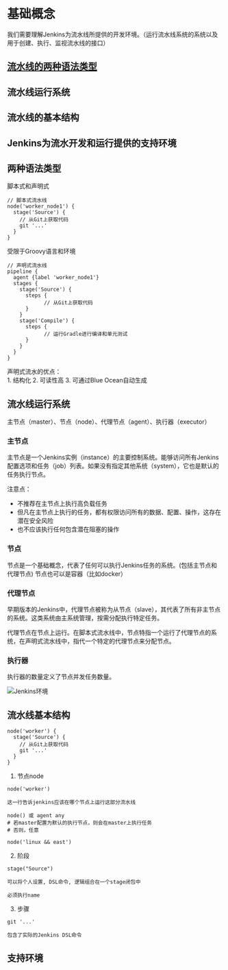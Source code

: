 # 基础概念
我们需要理解Jenkins为流水线所提供的开发环境。（运行流水线系统的系统以及用于创建、执行、监视流水线的接口）

## [流水线的两种语法类型](/toType)
## 流水线运行系统
## 流水线的基本结构
## Jenkins为流水开发和运行提供的支持环境

## 两种语法类型
脚本式和声明式

```shell script
// 脚本式流水线
node('worker_node1') {
  stage('Source') {
    // 从Git上获取代码
    git '...'    
  }
}
```
受限于Groovy语言和环境  

```shell script
// 声明式流水线
pipeline {
  agent {label 'worker_node1'}
  stages {
    stage('Source') {
      steps {
            // 从Git上获取代码  
      }
    }
    stage('Compile') {
      steps {
            // 运行Gradle进行编译和单元测试
      }
    }
  }
}
```
声明式流水的优点：  
    1. 结构化
    2. 可读性高
    3. 可通过Blue Ocean自动生成
    
## 流水线运行系统
主节点（master）、节点（node）、代理节点（agent）、执行器（executor）

### 主节点  
主节点是一个Jenkins实例（instance）的主要控制系统。能够访问所有Jenkins配置选项和任务（job）列表。如果没有指定其他系统（system），它也是默认的任务执行节点。

注意点：
* 不推荐在主节点上执行高负载任务
* 但凡在主节点上执行的任务，都有权限访问所有的数据、配置、操作，这存在潜在安全风险
* 也不应该执行任何包含潜在阻塞的操作

### 节点
节点是一个基础概念，代表了任何可以执行Jenkins任务的系统。(包括主节点和代理节点) 节点也可以是容器（比如docker）

### 代理节点
早期版本的Jenkins中，代理节点被称为从节点（slave），其代表了所有非主节点的系统。这类系统由主系统管理，按需分配执行特定任务。  

代理节点在节点上运行。在脚本式流水线中，节点特指一个运行了代理节点的系统，在声明式流水线中，指代一个特定的代理节点来分配节点。

### 执行器
执行器的数量定义了节点并发任务数量。

![Jenkins环境](https://www.google.com/url?sa=i&url=https%3A%2F%2Fwww.qingtingip.com%2Fh_261979.html&psig=AOvVaw155qCSdaazoLr_5c3SDf9D&ust=1597921762791000&source=images&cd=vfe&ved=0CAIQjRxqFwoTCLDkr82Qp-sCFQAAAAAdAAAAABAX)

## 流水线基本结构
```shell script
node('worker') {
  stage('Source') {
    // 从Git上获取代码
    git '...'    
  }
}
```
1. 节点node  
```shell script
node('worker')

这一行告诉jenkins应该在哪个节点上运行这部分流水线

node() 或 agent any
# 若master配置为默认的执行节点，则会在master上执行任务
# 否则，任意

node('linux && east')
```

2. 阶段
```shell script
stage("Source")

可以将个人设置, DSL命令, 逻辑组合在一个stage闭包中

必须执行name
```

3. 步骤
```shell script
git '...'   

包含了实际的Jenkins DSL命令
```

## 支持环境

